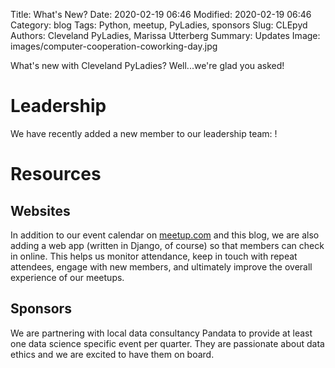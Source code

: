 Title: What's New?
Date: 2020-02-19 06:46
Modified: 2020-02-19 06:46
Category: blog
Tags: Python, meetup, PyLadies, sponsors
Slug: CLEpyd
Authors: Cleveland PyLadies, Marissa Utterberg
Summary: Updates
Image: images/computer-cooperation-coworking-day.jpg

What's new with Cleveland PyLadies? Well...we're glad you asked!

# Leadership

We have recently added a new member to our leadership team: <ask-for-permission-to-name-her>!

# Resources

## Websites

In addition to our event calendar on [meetup.com](https://www.meetup.com/CLE-PyLadies/) and this blog,
we are also adding a web app (written in Django, of course) so that members can check in online.
This helps us monitor attendance, keep in touch with repeat attendees, engage with new members, and
ultimately improve the overall experience of our meetups.

## Sponsors

We are partnering with local data consultancy Pandata to provide at least one data science
specific event per quarter. They are passionate about data ethics and we are excited to have
them on board.
